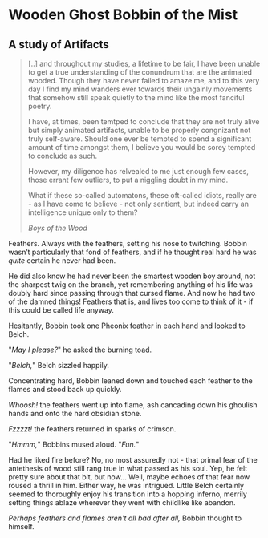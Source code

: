 # Wooden Ghost Bobbin of the Mist

## A study of Artifacts

> [..] and throughout my studies, a lifetime to be fair, I have been unable to get a true understanding of the conundrum that are the animated wooded. Though they have never failed to amaze me, and to this very day I find my mind wanders ever towards their ungainly movements that somehow still speak quietly to the mind like the most fanciful poetry.
>  
> I have, at times, been temtped to conclude that they are not truly alive but simply animated artifacts, unable to be properly congnizant not truly self-aware. Should one ever be tempted to spend a significant amount of time amongst them, I believe you would be sorey tempted to conclude as such.
> 
> However, my diligence has relvealed to me just enough few cases, those errant few outliers, to put a niggling doubt in my mind.
>  
> What if these so-called automatons, these oft-called idiots, really are - as I have come to believe - not only sentient, but indeed carry an intelligence unique only to them?
> 
> 
> _Boys of the Wood_


Feathers. Always with the feathers, setting his nose to twitching. Bobbin wasn’t particularly that fond of feathers, and if he thought real hard he was _quite_ certain he never had been.

He did also know he had never been the smartest wooden boy around, not the sharpest twig on the branch, yet remembering anything of his life was doubly hard since passing through that cursed flame. And now he had two of the damned things! Feathers that is, and lives too come to think of it - if this could be called life anyway.

Hesitantly, Bobbin took one Pheonix feather in each hand and looked to Belch. 

"_May I please?_" he asked the burning toad.

"_Belch,_" Belch sizzled happily.

Concentrating hard, Bobbin leaned down and touched each feather to the flames and stood back up quickly.

_Whoosh!_ the feathers went up into flame, ash cancading down his ghoulish hands and onto the hard obsidian stone.

_Fzzzzt!_ the feathers returned in sparks of crimson.

"_Hmmm,_" Bobbins mused aloud. "_Fun._"

Had he liked fire before? No, no most assuredly not - that primal fear of the antethesis of wood still rang true in what passed as his soul. Yep, he felt pretty sure about that bit, but now... Well, maybe echoes of that fear now roused a thrill in him. Either way, he was intrigued. Little Belch certainly seemed to thoroughly enjoy his transition into a hopping inferno, merrily setting things ablaze wherever they went with childlike like abandon.

_Perhaps feathers and flames aren't all bad after all,_ Bobbin thought to himself.
